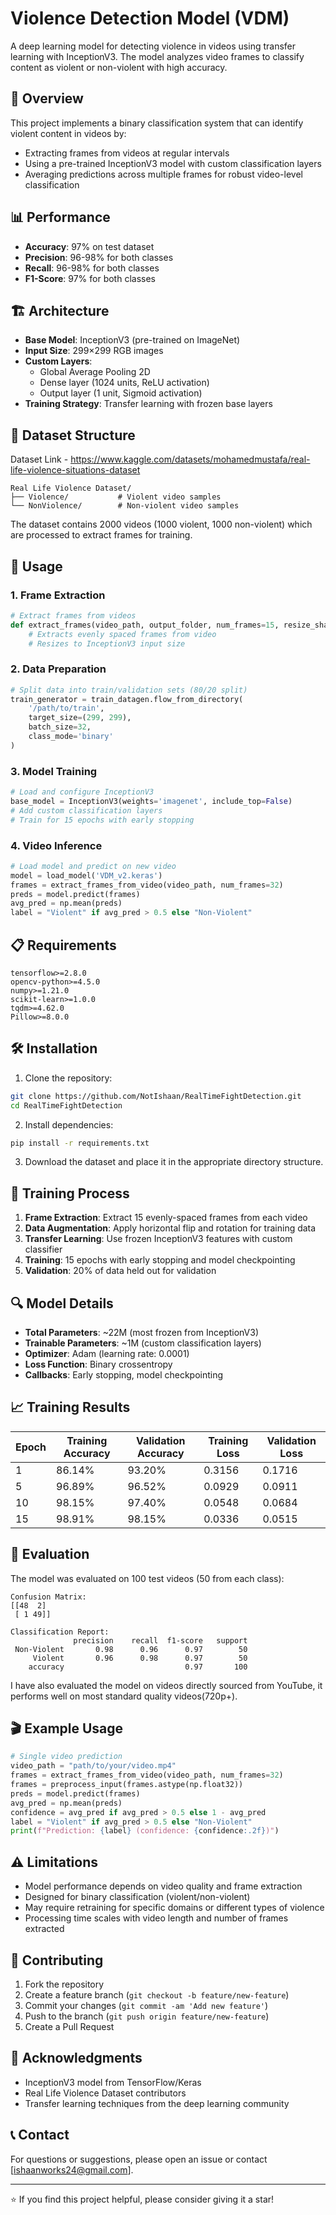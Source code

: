 # Violence Detection Model (VDM)

A deep learning model for detecting violence in videos using transfer learning with InceptionV3. The model analyzes video frames to classify content as violent or non-violent with high accuracy.

## 🎯 Overview

This project implements a binary classification system that can identify violent content in videos by:
- Extracting frames from videos at regular intervals
- Using a pre-trained InceptionV3 model with custom classification layers
- Averaging predictions across multiple frames for robust video-level classification

## 📊 Performance

- **Accuracy**: 97% on test dataset
- **Precision**: 96-98% for both classes
- **Recall**: 96-98% for both classes
- **F1-Score**: 97% for both classes

## 🏗️ Architecture

- **Base Model**: InceptionV3 (pre-trained on ImageNet)
- **Input Size**: 299×299 RGB images
- **Custom Layers**: 
  - Global Average Pooling 2D
  - Dense layer (1024 units, ReLU activation)
  - Output layer (1 unit, Sigmoid activation)
- **Training Strategy**: Transfer learning with frozen base layers

## 📂 Dataset Structure
Dataset Link - https://www.kaggle.com/datasets/mohamedmustafa/real-life-violence-situations-dataset
```
Real Life Violence Dataset/
├── Violence/           # Violent video samples
└── NonViolence/        # Non-violent video samples
```

The dataset contains 2000 videos (1000 violent, 1000 non-violent) which are processed to extract frames for training.

## 🚀 Usage

### 1. Frame Extraction

```python
# Extract frames from videos
def extract_frames(video_path, output_folder, num_frames=15, resize_shape=(299, 299)):
    # Extracts evenly spaced frames from video
    # Resizes to InceptionV3 input size
```

### 2. Data Preparation

```python
# Split data into train/validation sets (80/20 split)
train_generator = train_datagen.flow_from_directory(
    '/path/to/train',
    target_size=(299, 299),
    batch_size=32,
    class_mode='binary'
)
```

### 3. Model Training

```python
# Load and configure InceptionV3
base_model = InceptionV3(weights='imagenet', include_top=False)
# Add custom classification layers
# Train for 15 epochs with early stopping
```

### 4. Video Inference

```python
# Load model and predict on new video
model = load_model('VDM_v2.keras')
frames = extract_frames_from_video(video_path, num_frames=32)
preds = model.predict(frames)
avg_pred = np.mean(preds)
label = "Violent" if avg_pred > 0.5 else "Non-Violent"
```

## 📋 Requirements

```
tensorflow>=2.8.0
opencv-python>=4.5.0
numpy>=1.21.0
scikit-learn>=1.0.0
tqdm>=4.62.0
Pillow>=8.0.0
```

## 🛠️ Installation

1. Clone the repository:
```bash
git clone https://github.com/NotIshaan/RealTimeFightDetection.git
cd RealTimeFightDetection
```

2. Install dependencies:
```bash
pip install -r requirements.txt
```

3. Download the dataset and place it in the appropriate directory structure.

## 📖 Training Process

1. **Frame Extraction**: Extract 15 evenly-spaced frames from each video
2. **Data Augmentation**: Apply horizontal flip and rotation for training data
3. **Transfer Learning**: Use frozen InceptionV3 features with custom classifier
4. **Training**: 15 epochs with early stopping and model checkpointing
5. **Validation**: 20% of data held out for validation

## 🔍 Model Details

- **Total Parameters**: ~22M (most frozen from InceptionV3)
- **Trainable Parameters**: ~1M (custom classification layers)
- **Optimizer**: Adam (learning rate: 0.0001)
- **Loss Function**: Binary crossentropy
- **Callbacks**: Early stopping, model checkpointing

## 📈 Training Results

| Epoch | Training Accuracy | Validation Accuracy | Training Loss | Validation Loss |
|-------|------------------|-------------------|---------------|-----------------|
| 1     | 86.14%          | 93.20%           | 0.3156        | 0.1716         |
| 5     | 96.89%          | 96.52%           | 0.0929        | 0.0911         |
| 10    | 98.15%          | 97.40%           | 0.0548        | 0.0684         |
| 15    | 98.91%          | 98.15%           | 0.0336        | 0.0515         |

## 🧪 Evaluation

The model was evaluated on 100 test videos (50 from each class):

```
Confusion Matrix:
[[48  2]
 [ 1 49]]

Classification Report:
              precision    recall  f1-score   support
 Non-Violent       0.98      0.96      0.97        50
     Violent       0.96      0.98      0.97        50
    accuracy                           0.97       100
```
I have also evaluated the model on videos directly sourced from YouTube, it performs well on most standard quality videos(720p+).
## 🎬 Example Usage

```python
# Single video prediction
video_path = "path/to/your/video.mp4"
frames = extract_frames_from_video(video_path, num_frames=32)
frames = preprocess_input(frames.astype(np.float32))
preds = model.predict(frames)
avg_pred = np.mean(preds)
confidence = avg_pred if avg_pred > 0.5 else 1 - avg_pred
label = "Violent" if avg_pred > 0.5 else "Non-Violent"
print(f"Prediction: {label} (confidence: {confidence:.2f})")
```

## ⚠️ Limitations

- Model performance depends on video quality and frame extraction
- Designed for binary classification (violent/non-violent)
- May require retraining for specific domains or different types of violence
- Processing time scales with video length and number of frames extracted

## 🤝 Contributing

1. Fork the repository
2. Create a feature branch (`git checkout -b feature/new-feature`)
3. Commit your changes (`git commit -am 'Add new feature'`)
4. Push to the branch (`git push origin feature/new-feature`)
5. Create a Pull Request

## 🙏 Acknowledgments

- InceptionV3 model from TensorFlow/Keras
- Real Life Violence Dataset contributors
- Transfer learning techniques from the deep learning community

## 📞 Contact

For questions or suggestions, please open an issue or contact [ishaanworks24@gmail.com].

---

⭐ If you find this project helpful, please consider giving it a star!

